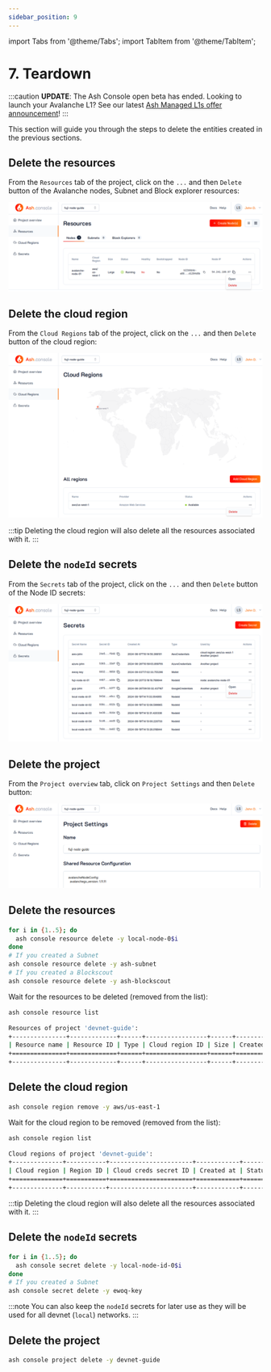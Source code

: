 ```yaml
---
sidebar_position: 9
---
```


import Tabs from '@theme/Tabs';
import TabItem from '@theme/TabItem';

# 7. Teardown

:::caution
**UPDATE**: The Ash Console open beta has ended. Looking to launch your Avalanche L1? See our latest [Ash Managed L1s offer announcement](https://ashavax.hashnode.dev/announcing-ash-managed-l1s-and-avalanche-builder-credits)!
:::

This section will guide you through the steps to delete the entities created in the previous sections.

<Tabs>

<TabItem value="console" label="Using the Ash Console" default>

## Delete the resources

From the `Resources` tab of the project, click on the `...` and then `Delete` button of the Avalanche nodes, Subnet and Block explorer resources:

![Ash Console node delete](/img/ash-console-resource-delete.png)

## Delete the cloud region

From the `Cloud Regions` tab of the project, click on the `...` and then `Delete` button of the cloud region:

![Ash Console cloud region delete](/img/ash-console-cloud-region-delete.png)

:::tip
Deleting the cloud region will also delete all the resources associated with it.
:::

## Delete the `nodeId` secrets

From the `Secrets` tab of the project, click on the `...` and then `Delete` button of the Node ID secrets:

![Ash Console secret delete](/img/ash-console-secret-delete.png)

## Delete the project

From the `Project overview` tab, click on `Project Settings` and then `Delete` button:

![Ash Console project delete](/img/ash-console-project-delete.png)

</TabItem>

<TabItem value="cli" label="Using the Ash CLI">

## Delete the resources

```bash title="Command"
for i in {1..5}; do
  ash console resource delete -y local-node-0$i
done
# If you created a Subnet
ash console resource delete -y ash-subnet
# If you created a Blockscout
ash console resource delete -y ash-blockscout
```

Wait for the resources to be deleted (removed from the list):

```bash title="Command"
ash console resource list
```

```bash title="Output"
Resources of project 'devnet-guide':
+---------------+-------------+------+-----------------+------+------------+--------+-------------------+
| Resource name | Resource ID | Type | Cloud region ID | Size | Created at | Status | Resource specific |
+===============+=============+======+=================+======+============+========+===================+
+---------------+-------------+------+-----------------+------+------------+--------+-------------------+
```

## Delete the cloud region

```bash title="Command"
ash console region remove -y aws/us-east-1
```

Wait for the cloud region to be removed (removed from the list):

```bash title="Command"
ash console region list
```

```bash title="Output"
Cloud regions of project 'devnet-guide':
+--------------+-----------+-----------------------+------------+--------+
| Cloud region | Region ID | Cloud creds secret ID | Created at | Status |
+==============+===========+=======================+============+========+
+--------------+-----------+-----------------------+------------+--------+
```

:::tip
Deleting the cloud region will also delete all the resources associated with it.
:::

## Delete the `nodeId` secrets

```bash title="Command"
for i in {1..5}; do
  ash console secret delete -y local-node-id-0$i
done
# If you created a Subnet
ash console secret delete -y ewoq-key
```

:::note
You can also keep the `nodeId` secrets for later use as they will be used for all devnet (`local`) networks.
:::

## Delete the project

```bash title="Command"
ash console project delete -y devnet-guide
```

</TabItem>
</Tabs>
